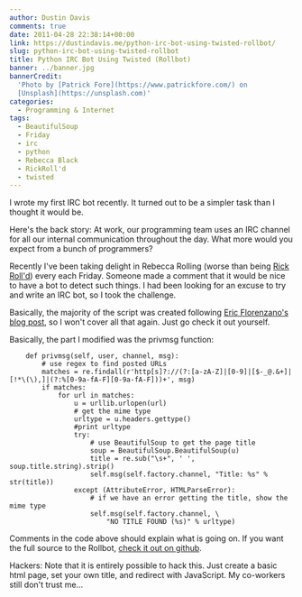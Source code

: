 ```yaml
---
author: Dustin Davis
comments: true
date: 2011-04-28 22:38:14+00:00
link: https://dustindavis.me/python-irc-bot-using-twisted-rollbot/
slug: python-irc-bot-using-twisted-rollbot
title: Python IRC Bot Using Twisted (Rollbot)
banner: ../banner.jpg
bannerCredit:
  'Photo by [Patrick Fore](https://www.patrickfore.com/) on
  [Unsplash](https://unsplash.com)'
categories:
  - Programming & Internet
tags:
  - BeautifulSoup
  - Friday
  - irc
  - python
  - Rebecca Black
  - RickRoll'd
  - twisted
---
```


I wrote my first IRC bot recently. It turned out to be a simpler task than I
thought it would be.

Here's the back story: At work, our programming team uses an IRC channel for all
our internal communication throughout the day. What more would you expect from a
bunch of programmers?

Recently I've been taking delight in Rebecca Rolling (worse than being
[Rick Roll'd](http://www.youtube.com/watch?v=oHg5SJYRHA0)) every each Friday.
Someone made a comment that it would be nice to have a bot to detect such
things. I had been looking for an excuse to try and write an IRC bot, so I took
the challenge.

Basically, the majority of the script was created following
[Eric Florenzano's blog post](http://www.eflorenzano.com/blog/post/writing-markov-chain-irc-bot-twisted-and-python/),
so I won't cover all that again. Just go check it out yourself.

Basically, the part I modified was the privmsg function:

        def privmsg(self, user, channel, msg):
            # use regex to find posted URLs
            matches = re.findall(r'http[s]?://(?:[a-zA-Z]|[0-9]|[$-_@.&+]|[!*\(\),]|(?:%[0-9a-fA-F][0-9a-fA-F]))+', msg)
            if matches:
                for url in matches:
                    u = urllib.urlopen(url)
                    # get the mime type
                    urltype = u.headers.gettype()
                    #print urltype
                    try:
                        # use BeautifulSoup to get the page title
                        soup = BeautifulSoup.BeautifulSoup(u)
                        title = re.sub("\s+", ' ', soup.title.string).strip()
                        self.msg(self.factory.channel, "Title: %s" % str(title))
                    except (AttributeError, HTMLParseError):
                        # if we have an error getting the title, show the mime type
                        self.msg(self.factory.channel, \
                            "NO TITLE FOUND (%s)" % urltype)

Comments in the code above should explain what is going on. If you want the full
source to the Rollbot,
[check it out on github](https://github.com/redseam/Rollbot).

Hackers: Note that it is entirely possible to hack this. Just create a basic
html page, set your own title, and redirect with JavaScript. My co-workers still
don't trust me...
